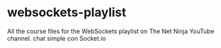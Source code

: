 # websockets-playlist
All the course files for the WebSockets playlist on The Net Ninja YouTube channel.
chat simple con Socket.io
